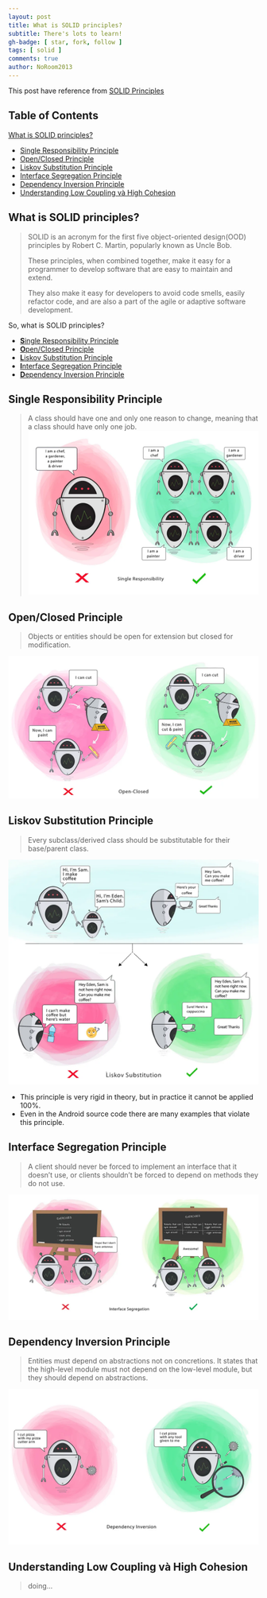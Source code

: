```yaml
---
layout: post
title: What is SOLID principles?
subtitle: There's lots to learn!
gh-badge: [ star, fork, follow ]
tags: [ solid ]
comments: true
author: NoRoom2013
---
```


This post have reference
from [SOLID Principles](https://medium.com/backticks-tildes/the-s-o-l-i-d-principles-in-pictures-b34ce2f1e898)

## Table of Contents

[What is SOLID principles?](#what-is-solid-principles)

- [Single Responsibility Principle](#single-responsibility-principle)
- [Open/Closed Principle](#openclosed-principle)
- [Liskov Substitution Principle](#liskov-substitution-principle)
- [Interface Segregation Principle](#interface-segregation-principle)
- [Dependency Inversion Principle](#dependency-inversion-principle)
- [Understanding Low Coupling và High Cohesion](#understanding-low-coupling-và-high-cohesion)

## What is SOLID principles?

> SOLID is an acronym for the first five object-oriented design(OOD) principles by Robert C. Martin, popularly known as
> Uncle Bob.
>
> These principles, when combined together, make it easy for a programmer to develop software that are easy to maintain
> and extend.
>
> They also make it easy for developers to avoid code smells, easily refactor code, and are also a part of the agile or
> adaptive software development.

So, what is SOLID principles?

- [**S**ingle Responsibility Principle](#single-responsibility-principle)
- [**O**pen/Closed Principle](#openclosed-principle)
- [**L**iskov Substitution Principle](#liskov-substitution-principle)
- [**I**nterface Segregation Principle](#interface-segregation-principle)
- [**D**ependency Inversion Principle](#dependency-inversion-principle)

## Single Responsibility Principle

> A class should have one and only one reason to change, meaning that a class should have only one job.
![Single Responsibility Principle](../assets/img/2023-12-12-solid-principles/single-responsibility-principle.webp)

## Open/Closed Principle

> Objects or entities should be open for extension but closed for modification.

![Open/Closed Principle](../assets/img/2023-12-12-solid-principles/open-closed-principle.webp)

## Liskov Substitution Principle

> Every subclass/derived class should be substitutable for their base/parent class.

![Liskov Substitution Principle](../assets/img/2023-12-12-solid-principles/liskov-substitution-principle.webp)

- This principle is very rigid in theory, but in practice it cannot be applied 100%.
- Even in the Android source code there are many examples that violate this principle.

## Interface Segregation Principle

> A client should never be forced to implement an interface that it doesn’t use, or clients shouldn’t be forced to
> depend on methods they do not use.

![Interface Segregation Principle](../assets/img/2023-12-12-solid-principles/interface-segregation-principle.webp)

## Dependency Inversion Principle

> Entities must depend on abstractions not on concretions. It states that the high-level module must not depend on the
> low-level module, but they should depend on abstractions.

![Dependency Inversion Principle](../assets/img/2023-12-12-solid-principles/dependency-inversion-principle.webp)

## Understanding Low Coupling và High Cohesion
> doing...